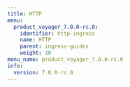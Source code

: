 ```yaml
---
title: HTTP
menu:
  product_voyager_7.0.0-rc.0:
    identifier: http-ingress
    name: HTTP
    parent: ingress-guides
    weight: 10
menu_name: product_voyager_7.0.0-rc.0
info:
  version: 7.0.0-rc.0
---
```


